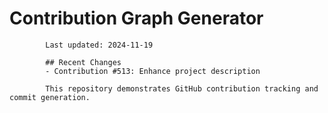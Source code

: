 # Contribution Graph Generator
            
            Last updated: 2024-11-19
            
            ## Recent Changes
            - Contribution #513: Enhance project description
            
            This repository demonstrates GitHub contribution tracking and commit generation.
        